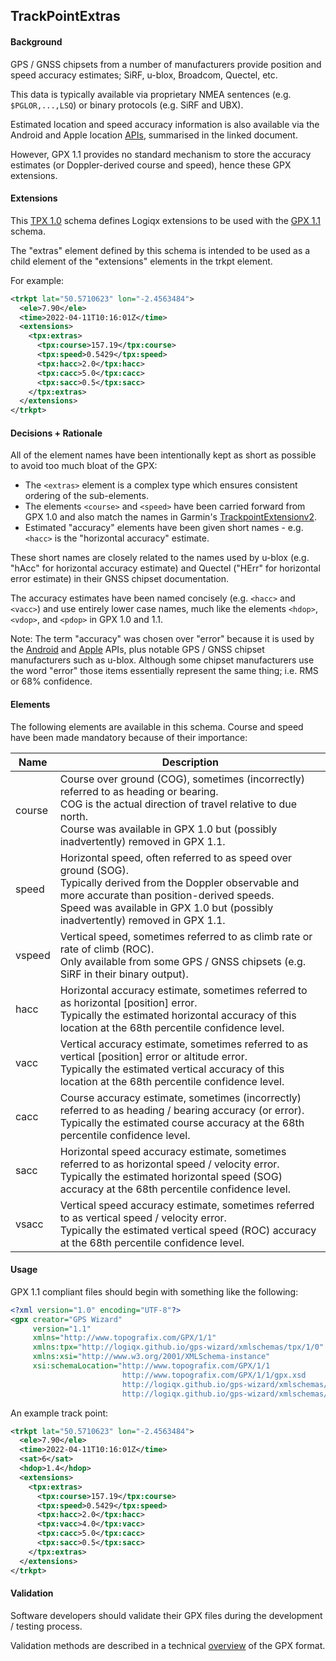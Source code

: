 ## TrackPointExtras

#### Background

GPS / GNSS chipsets from a number of manufacturers provide position and speed accuracy estimates; SiRF, u-blox, Broadcom, Quectel, etc.

This data is typically available via proprietary NMEA sentences (e.g. `$PGLOR,...,LSQ`) or binary protocols (e.g. SiRF and UBX).

Estimated location and speed accuracy information is also available via the Android and Apple location [APIs](../../../../apis/location.md), summarised in the linked document.

However, GPX 1.1 provides no standard mechanism to store the accuracy estimates (or Doppler-derived course and speed), hence these GPX extensions.



#### Extensions

This [TPX 1.0](../../../tpx10.xsd) schema defines Logiqx extensions to be used with the [GPX 1.1](http://www.topografix.com/GPX/1/1/gpx.xsd) schema.

The "extras" element defined by this schema is intended to be used as a child element of the "extensions" elements in the trkpt element.

For example:

```xml
<trkpt lat="50.5710623" lon="-2.4563484">
  <ele>7.90</ele>
  <time>2022-04-11T10:16:01Z</time>
  <extensions>
    <tpx:extras>
      <tpx:course>157.19</tpx:course>
      <tpx:speed>0.5429</tpx:speed>
      <tpx:hacc>2.0</tpx:hacc>
      <tpx:cacc>5.0</tpx:cacc>
      <tpx:sacc>0.5</tpx:sacc>
    </tpx:extras>
  </extensions>
</trkpt>
```



#### Decisions + Rationale

All of the element names have been intentionally kept as short as possible to avoid too much bloat of the GPX:

- The `<extras>` element is a complex type which ensures consistent ordering of the sub-elements.
- The elements `<course>` and `<speed>`  have been carried forward from GPX 1.0 and also match the names in Garmin's [TrackpointExtensionv2](https://www8.garmin.com/xmlschemas/TrackPointExtensionv2.xsd).
- Estimated "accuracy" elements have been given short names - e.g. `<hacc>` is the "horizontal accuracy" estimate.

These short names are closely related to the names used by u-blox (e.g. "hAcc" for horizontal accuracy estimate) and Quectel ("HErr" for horizontal error estimate) in their GNSS chipset documentation.

The accuracy estimates have been named concisely (e.g. `<hacc>` and `<vacc>`) and use entirely lower case names, much like the elements `<hdop>`, `<vdop>`, and `<pdop>` in GPX 1.0 and 1.1.

Note: The term "accuracy" was chosen over "error" because it is used by the [Android](https://developer.android.com/reference/android/location/Location) and [Apple](https://developer.apple.com/documentation/corelocation/cllocation) APIs, plus notable GPS / GNSS chipset manufacturers such as u-blox. Although some chipset manufacturers use the word "error" those items essentially represent the same thing; i.e. RMS or 68% confidence.



#### Elements

The following elements are available in this schema. Course and speed have been made mandatory because of their importance:

| Name   | Description                                                  |
| ------ | ------------------------------------------------------------ |
| course | Course over ground (COG), sometimes (incorrectly) referred to as heading or bearing.<br />COG is the actual direction of travel relative to due north.<br />Course was available in GPX 1.0 but (possibly inadvertently) removed in GPX 1.1. |
| speed  | Horizontal speed, often referred to as speed over ground (SOG).<br />Typically derived from the Doppler observable and more accurate than position-derived speeds.<br />Speed was available in GPX 1.0 but (possibly inadvertently) removed in GPX 1.1. |
| vspeed | Vertical speed, sometimes referred to as climb rate or rate of climb (ROC).<br />Only available from some GPS / GNSS chipsets (e.g. SiRF in their binary output). |
| hacc   | Horizontal accuracy estimate, sometimes referred to as horizontal [position] error.<br />Typically the estimated horizontal accuracy of this location at the 68th percentile confidence level. |
| vacc   | Vertical accuracy estimate, sometimes referred to as vertical [position] error or altitude error.<br />Typically the estimated vertical accuracy of this location at the 68th percentile confidence level. |
| cacc   | Course accuracy estimate, sometimes (incorrectly) referred to as heading / bearing accuracy (or error).<br />Typically the estimated course accuracy at the 68th percentile confidence level. |
| sacc   | Horizontal speed accuracy estimate, sometimes referred to as horizontal speed / velocity error.<br />Typically the estimated horizontal speed (SOG) accuracy at the 68th percentile confidence level. |
| vsacc  | Vertical speed accuracy estimate, sometimes referred to as vertical speed / velocity error.<br />Typically the estimated vertical speed (ROC) accuracy at the 68th percentile confidence level. |



#### Usage

GPX 1.1 compliant files should begin with something like the following:

```xml
<?xml version="1.0" encoding="UTF-8"?>
<gpx creator="GPS Wizard"
     version="1.1"
     xmlns="http://www.topografix.com/GPX/1/1"
     xmlns:tpx="http://logiqx.github.io/gps-wizard/xmlschemas/tpx/1/0"
     xmlns:xsi="http://www.w3.org/2001/XMLSchema-instance"
     xsi:schemaLocation="http://www.topografix.com/GPX/1/1
                         http://www.topografix.com/GPX/1/1/gpx.xsd
                         http://logiqx.github.io/gps-wizard/xmlschemas/tpx/1/0
                         http://logiqx.github.io/gps-wizard/xmlschemas/tpx10.xsd">
```

An example track point:

```xml
<trkpt lat="50.5710623" lon="-2.4563484">
  <ele>7.90</ele>
  <time>2022-04-11T10:16:01Z</time>
  <sat>6</sat>
  <hdop>1.4</hdop>
  <extensions>
    <tpx:extras>
      <tpx:course>157.19</tpx:course>
      <tpx:speed>0.5429</tpx:speed>
      <tpx:hacc>2.0</tpx:hacc>
      <tpx:vacc>4.0</tpx:vacc>
      <tpx:cacc>5.0</tpx:cacc>
      <tpx:sacc>0.5</tpx:sacc>
    </tpx:extras>
  </extensions>
</trkpt>
```



#### Validation

Software developers should validate their GPX files during the development / testing process.

Validation methods are described in a technical [overview](../../../../gpx/README.md) of the GPX format.
